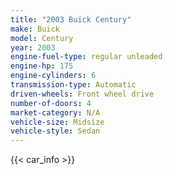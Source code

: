 ```yaml
---
title: "2003 Buick Century"
make: Buick
model: Century
year: 2003
engine-fuel-type: regular unleaded
engine-hp: 175
engine-cylinders: 6
transmission-type: Automatic
driven-wheels: Front wheel drive
number-of-doors: 4
market-category: N/A
vehicle-size: Midsize
vehicle-style: Sedan
---
```


{{< car_info >}}
